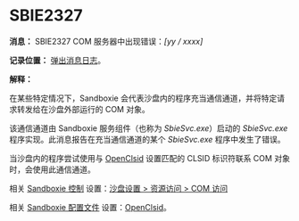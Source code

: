 # SBIE2327

**消息：** SBIE2327 COM 服务器中出现错误：_[yy / xxxx]_

**记录位置：** [弹出消息日志](PopupMessageLog.md)。

**解释：**

在某些特定情况下，Sandboxie 会代表沙盘内的程序充当通信通道，并将特定请求转发给在沙盘外部运行的 COM 对象。

该通信通道由 Sandboxie 服务组件（也称为 _SbieSvc.exe_）启动的 _SbieSvc.exe_ 程序实现。此消息报告在充当通信通道的某个 _SbieSvc.exe_ 程序中发生了错误。

当沙盘内的程序尝试使用与 [OpenClsid](OpenClsid.md) 设置匹配的 CLSID 标识符联系 COM 对象时，会使用此通信通道。

相关 [Sandboxie 控制](SandboxieControl.md) 设置：[沙盘设置 > 资源访问 > COM 访问](ResourceAccessSettings.md#com-access)

相关 [Sandboxie 配置文件](SandboxieIni.md) 设置：[OpenClsid](OpenClsid.md)。
